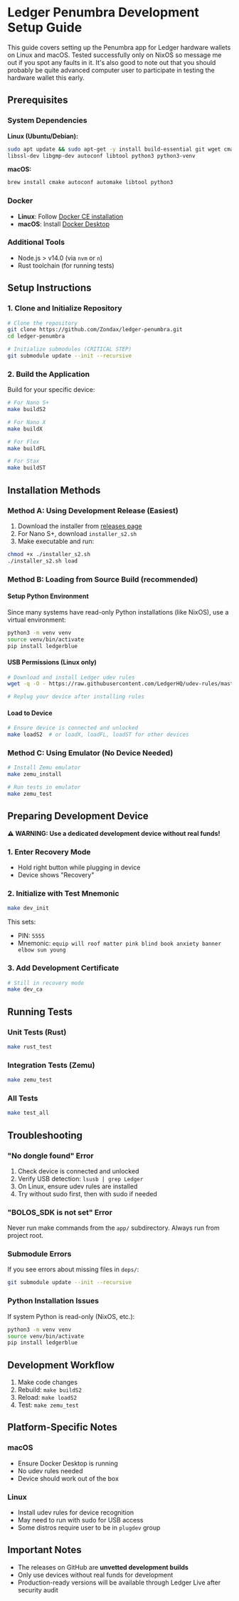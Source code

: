 # Ledger Penumbra Development Setup Guide

This guide covers setting up the Penumbra app for Ledger hardware wallets on Linux and macOS. Tested successfully only on NixOS so message me out if you spot any faults in it. It's also good to note out that you should probably be quite advanced computer user to participate in testing the hardware wallet this early.

## Prerequisites

### System Dependencies

**Linux (Ubuntu/Debian):**
```bash
sudo apt update && sudo apt-get -y install build-essential git wget cmake \
libssl-dev libgmp-dev autoconf libtool python3 python3-venv
```

**macOS:**
```bash
brew install cmake autoconf automake libtool python3
```

### Docker
- **Linux**: Follow [Docker CE installation](https://docs.docker.com/install/)
- **macOS**: Install [Docker Desktop](https://www.docker.com/products/docker-desktop)

### Additional Tools
- Node.js > v14.0 (via `nvm` or `n`)
- Rust toolchain (for running tests)

## Setup Instructions

### 1. Clone and Initialize Repository

```bash
# Clone the repository
git clone https://github.com/Zondax/ledger-penumbra.git
cd ledger-penumbra

# Initialize submodules (CRITICAL STEP)
git submodule update --init --recursive
```

### 2. Build the Application

Build for your specific device:

```bash
# For Nano S+
make buildS2

# For Nano X
make buildX

# For Flex
make buildFL

# For Stax
make buildST
```

## Installation Methods

### Method A: Using Development Release (Easiest)

1. Download the installer from [releases page](https://github.com/zondax/ledger-penumbra/releases)
2. For Nano S+, download `installer_s2.sh`
3. Make executable and run:
```bash
chmod +x ./installer_s2.sh
./installer_s2.sh load
```

### Method B: Loading from Source Build (recommended)

#### Setup Python Environment
Since many systems have read-only Python installations (like NixOS), use a virtual environment:

```bash
python3 -m venv venv
source venv/bin/activate
pip install ledgerblue
```

#### USB Permissions (Linux only)
```bash
# Download and install Ledger udev rules
wget -q -O - https://raw.githubusercontent.com/LedgerHQ/udev-rules/master/add_udev_rules.sh | sudo bash

# Replug your device after installing rules
```

#### Load to Device
```bash
# Ensure device is connected and unlocked
make loadS2  # or loadX, loadFL, loadST for other devices
```

### Method C: Using Emulator (No Device Needed)

```bash
# Install Zemu emulator
make zemu_install

# Run tests in emulator
make zemu_test
```

## Preparing Development Device

**⚠️ WARNING: Use a dedicated development device without real funds!**

### 1. Enter Recovery Mode
- Hold right button while plugging in device
- Device shows "Recovery"

### 2. Initialize with Test Mnemonic
```bash
make dev_init
```
This sets:
- PIN: `5555`
- Mnemonic: `equip will roof matter pink blind book anxiety banner elbow sun young`

### 3. Add Development Certificate
```bash
# Still in recovery mode
make dev_ca
```

## Running Tests

### Unit Tests (Rust)
```bash
make rust_test
```

### Integration Tests (Zemu)
```bash
make zemu_test
```

### All Tests
```bash
make test_all
```

## Troubleshooting

### "No dongle found" Error
1. Check device is connected and unlocked
2. Verify USB detection: `lsusb | grep Ledger`
3. On Linux, ensure udev rules are installed
4. Try without sudo first, then with sudo if needed

### "BOLOS_SDK is not set" Error
Never run make commands from the `app/` subdirectory. Always run from project root.

### Submodule Errors
If you see errors about missing files in `deps/`:
```bash
git submodule update --init --recursive
```

### Python Installation Issues
If system Python is read-only (NixOS, etc.):
```bash
python3 -m venv venv
source venv/bin/activate
pip install ledgerblue
```

## Development Workflow

1. Make code changes
2. Rebuild: `make buildS2`
3. Reload: `make loadS2`
4. Test: `make zemu_test`

## Platform-Specific Notes

### macOS
- Ensure Docker Desktop is running
- No udev rules needed
- Device should work out of the box

### Linux
- Install udev rules for device recognition
- May need to run with sudo for USB access
- Some distros require user to be in `plugdev` group

## Important Notes

- The releases on GitHub are **unvetted development builds**
- Only use devices without real funds for development
- Production-ready versions will be available through Ledger Live after security audit
